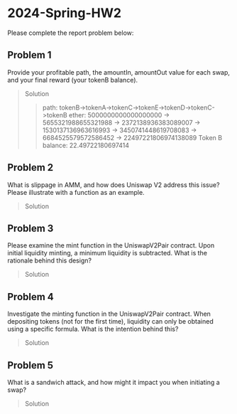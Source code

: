 # 2024-Spring-HW2

Please complete the report problem below:

## Problem 1
Provide your profitable path, the amountIn, amountOut value for each swap, and your final reward (your tokenB balance).

> Solution
>> path: tokenB->tokenA->tokenC->tokenE->tokenD->tokenC->tokenB
>> ether: 5000000000000000000 -> 5655321988655321988 -> 2372138936383089007 -> 1530137136963616993 -> 3450741448619708083 -> 6684525579572586452 -> 22497221806974138089
>> Token B balance: 22.49722180697414
## Problem 2
What is slippage in AMM, and how does Uniswap V2 address this issue? Please illustrate with a function as an example.

> Solution
>> 

## Problem 3
Please examine the mint function in the UniswapV2Pair contract. Upon initial liquidity minting, a minimum liquidity is subtracted. What is the rationale behind this design?

> Solution

## Problem 4
Investigate the minting function in the UniswapV2Pair contract. When depositing tokens (not for the first time), liquidity can only be obtained using a specific formula. What is the intention behind this?

> Solution

## Problem 5
What is a sandwich attack, and how might it impact you when initiating a swap?

> Solution
>> 

